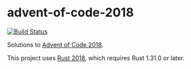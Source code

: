 # advent-of-code-2018

[![Build Status](https://github.com/maxdavidson/advent-of-code-2018/workflows/Rust/badge.svg?branch=rust)](https://github.com/maxdavidson/advent-of-code-2018/actions?query=workflow%3ARust+branch%3Arust)

Solutions to [Advent of Code 2018](https://adventofcode.com/2018).

This project uses [Rust 2018](https://blog.rust-lang.org/2018/12/06/Rust-1.31-and-rust-2018.html), which requires Rust 1.31.0 or later.
